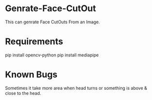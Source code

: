 # Genrate-Face-CutOut

This can genrate Face CutOuts From an Image.

# Requirements
 pip install opencv-python
 pip install mediapipe

# Known Bugs
Sometimes it take more area when head turns or something is above & close to the head. 
